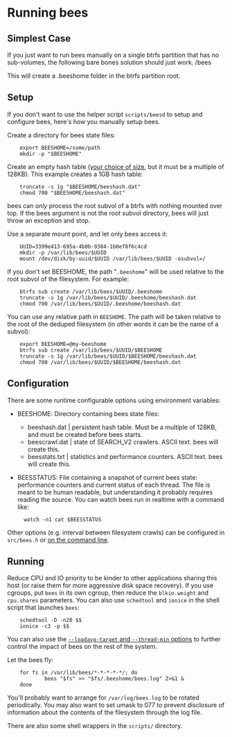 Running bees
============

Simplest Case
-------------

If you just want to run bees manually on a single btrfs partition that has no sub-volumes, the following bare bones solution should just work. 
<path-to-bees>/bees  <path-to-btrfs-partition>

This will create a .beeshome folder in the btrfs partition root.


Setup
-----

If you don't want to use the helper script `scripts/beesd` to setup and
configure bees, here's how you manually setup bees.

Create a directory for bees state files:

        export BEESHOME=/some/path
        mkdir -p "$BEESHOME"

Create an empty hash table ([your choice of size](config.md), but it
must be a multiple of 128KB).  This example creates a 1GB hash table:

        truncate -s 1g "$BEESHOME/beeshash.dat"
        chmod 700 "$BEESHOME/beeshash.dat"

bees can _only_ process the root subvol of a btrfs with nothing mounted
over top.  If the bees argument is not the root subvol directory, bees
will just throw an exception and stop.

Use a separate mount point, and let only bees access it:

        UUID=3399e413-695a-4b0b-9384-1b0ef8f6c4cd
        mkdir -p /var/lib/bees/$UUID
        mount /dev/disk/by-uuid/$UUID /var/lib/bees/$UUID -osubvol=/

If you don't set BEESHOME, the path "`.beeshome`" will be used relative
to the root subvol of the filesystem.  For example:

        btrfs sub create /var/lib/bees/$UUID/.beeshome
        truncate -s 1g /var/lib/bees/$UUID/.beeshome/beeshash.dat
        chmod 700 /var/lib/bees/$UUID/.beeshome/beeshash.dat

You can use any relative path in `BEESHOME`.  The path will be taken
relative to the root of the deduped filesystem (in other words it can
be the name of a subvol):

        export BEESHOME=@my-beeshome
        btrfs sub create /var/lib/bees/$UUID/$BEESHOME
        truncate -s 1g /var/lib/bees/$UUID/$BEESHOME/beeshash.dat
        chmod 700 /var/lib/bees/$UUID/$BEESHOME/beeshash.dat

Configuration
-------------

There are some runtime configurable options using environment variables:

* BEESHOME: Directory containing bees state files:
	* beeshash.dat  | persistent hash table.  Must be a multiple of 128KB, and must be created before bees starts.
	* beescrawl.dat | state of SEARCH_V2 crawlers.  ASCII text.  bees will create this.
	* beesstats.txt | statistics and performance counters.  ASCII text.  bees will create this.
* BEESSTATUS: File containing a snapshot of current bees state:  performance
  counters and current status of each thread.  The file is meant to be
  human readable, but understanding it probably requires reading the source.
  You can watch bees run in realtime with a command like:

        watch -n1 cat $BEESSTATUS

Other options (e.g. interval between filesystem crawls) can be configured
in `src/bees.h` or [on the command line](options.md).

Running
-------

Reduce CPU and IO priority to be kinder to other applications sharing
this host (or raise them for more aggressive disk space recovery).  If you
use cgroups, put `bees` in its own cgroup, then reduce the `blkio.weight`
and `cpu.shares` parameters.  You can also use `schedtool` and `ionice`
in the shell script that launches `bees`:

        schedtool -D -n20 $$
        ionice -c3 -p $$

You can also use the [`--loadavg-target` and `--thread-min`
options](options.md) to further control the impact of bees on the rest
of the system.

Let the bees fly:

        for fs in /var/lib/bees/*-*-*-*-*/; do
                bees "$fs" >> "$fs/.beeshome/bees.log" 2>&1 &
        done

You'll probably want to arrange for `/var/log/bees.log` to be rotated
periodically.  You may also want to set umask to 077 to prevent disclosure
of information about the contents of the filesystem through the log file.

There are also some shell wrappers in the `scripts/` directory.
